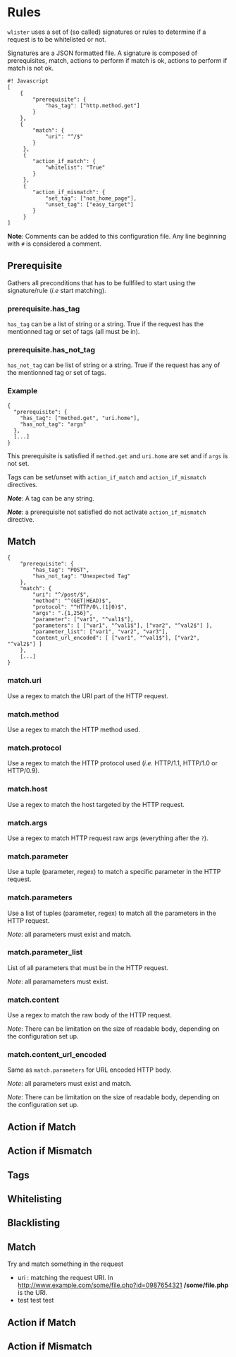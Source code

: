 # Rules

 ```wlister``` uses a set of (so called) signatures or rules to determine if a request is to be whitelisted or not. 


Signatures are a JSON formatted file. A signature is composed of prerequisites, match, actions to perform if match is ok, actions to perform if match is not ok. 

``` 
#! Javascript
[
	{
		"prerequisite": {
			"has_tag": ["http.method.get"]
		}
	},
    {   
        "match": {
            "uri": "^/$"
        }
     },  
     {
     	"action_if_match": {
            "whitelist": "True"
        }   
     },
     {
     	"action_if_mismatch": {
     		"set_tag": ["not_home_page"],
     		"unset_tag": ["easy_target"] 
     	}
     }
]
```

**Note**: Comments can be added to this configuration file. Any line beginning with ```#``` is considered a comment.

## Prerequisite

Gathers all preconditions that has to be fullfiled to start using the signature/rule (*i.e* start matching). 

### prerequisite.has_tag

 ```has_tag``` can be a list of string or a string.
True if the request has the mentionned tag or set of tags (all must be in).




### prerequisite.has_not_tag

 ```has_not_tag``` can be list of string or a string.
True if the request has any of the mentionned tag or set of tags.


### Example

```
{
  "prerequisite": {
    "has_tag": ["method.get", "uri.home"],
    "has_not_tag": "args"
  },
  [...]
}
```

This prerequisite is satisfied if ```method.get``` and ```uri.home``` are set and if ```args``` is not set. 


Tags can be set/unset with ```action_if_match``` and ```action_if_mismatch``` directives.

***Note***: A tag can be any string. 

***Note***: a prerequisite not satisfied do not activate `action_if_mismatch` directive. 

## Match

```
{   
    "prerequisite": {
        "has_tag": "POST",
        "has_not_tag": "Unexpected Tag" 
    },  
    "match": {
        "uri": "^/post/$",
        "method": "^(GET|HEAD)$",
        "protocol": "^HTTP/0\.(1|0)$",
        "args": ".{1,256}",
        "parameter": ["var1", "^val1$"],
        "parameters": [ ["var1", "^val1$"], ["var2", "^val2$"] ],
        "parameter_list": ["var1", "var2", "var3"],
        "content_url_encoded": [ ["var1", "^val1$"], ["var2", "^val2$"] ]
    },  
	[...]
}  

```

### match.uri

Use a regex to match the URI part of the HTTP request.

### match.method

Use a regex to match the HTTP method used. 

### match.protocol

Use a regex to match the HTTP protocol used (*i.e.* HTTP/1.1, HTTP/1.0 or HTTP/0.9).

### match.host

Use a regex to match the host targeted by the HTTP request.

### match.args

Use a regex to match HTTP request raw args (everything after the ```?```).

### match.parameter

Use a tuple (parameter, regex) to match a specific parameter in the HTTP request.

### match.parameters
	
Use a list of tuples (parameter, regex) to match all the parameters in the HTTP request.

*Note*: all parameters must exist and match.

### match.parameter_list

List of all parameters that must be in the HTTP request.

*Note*: all paramameters must exist.

### match.content

Use a regex to match the raw body of the HTTP request. 

*Note*: There can be limitation on the size of readable body, depending on the configuration set up. 

### match.content_url_encoded

Same as ```match.parameters``` for URL encoded HTTP body. 

*Note*: all parameters must exist and match.

*Note*: There can be limitation on the size of readable body, depending on the configuration set up. 


## Action if Match

## Action if Mismatch

## Tags

## Whitelisting

## Blacklisting

## Match
Try and match something in the request

* uri : matching the request URI. In http://www.example.com/some/file.php?id=0987654321 **/some/file.php** is the URI. 
 * test test test

## Action if Match

## Action if Mismatch
